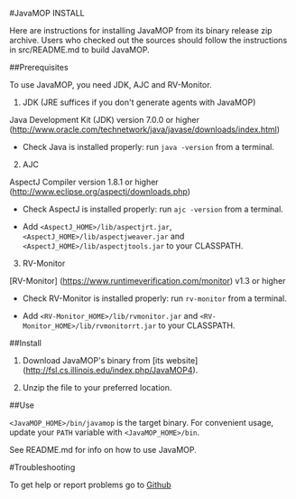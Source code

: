 #JavaMOP INSTALL

Here are instructions for installing JavaMOP from its binary release
zip archive. Users who checked out the sources should follow the
instructions in src/README.md to build JavaMOP.

##Prerequisites

To use JavaMOP, you need JDK, AJC and RV-Monitor.

1. JDK (JRE suffices if you don't generate agents with JavaMOP)

 Java Development Kit (JDK) version 7.0.0 or higher
 (http://www.oracle.com/technetwork/java/javase/downloads/index.html)

 * Check Java is installed properly: run `java -version` from a
  terminal.

2. AJC

 AspectJ Compiler version 1.8.1 or higher
 (http://www.eclipse.org/aspectj/downloads.php)

 * Check AspectJ is installed properly: run `ajc -version` from a
   terminal.

 * Add `<AspectJ_HOME>/lib/aspectjrt.jar`,
   `<AspectJ_HOME>/lib/aspectjweaver.jar` and
   `<AspectJ_HOME>/lib/aspectjtools.jar` to your CLASSPATH.

3. RV-Monitor

 [RV-Monitor] (https://www.runtimeverification.com/monitor) v1.3 or
 higher
 

 * Check RV-Monitor is installed properly: run `rv-monitor` from a
   terminal.

 * Add `<RV-Monitor_HOME>/lib/rvmonitor.jar` and
 `<RV-Monitor_HOME>/lib/rvmonitorrt.jar` to your CLASSPATH.

##Install

1. Download JavaMOP's binary from [its website]
(http://fsl.cs.illinois.edu/index.php/JavaMOP4).

2. Unzip the file to your preferred location.

##Use

`<JavaMOP_HOME>/bin/javamop` is the target binary. For convenient
usage, update your `PATH` variable with `<JavaMOP_HOME>/bin`.

See README.md for info on how to use JavaMOP.

#Troubleshooting

To get help or report problems go to
[Github](https://github.com/runtimeverification/javamop/issues)
